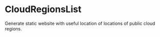 # CloudRegionsList
Generate static website with useful location of locations of public cloud regions.
